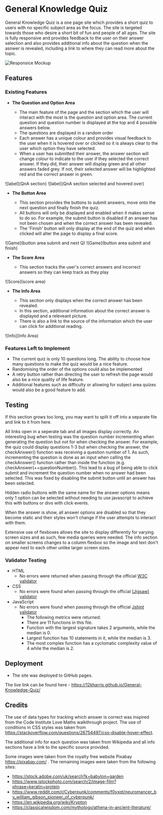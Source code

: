# General Knowledge Quiz

General Knowledge Quiz is a one page site which provides a short quiz to users with no specific subject area as the focus. The site is targeted towards those who desire a short bit of fun and people of all ages. The site is fully responsive and provides feedback to the user on their answer selection and also provides additional info about the question when the asnwer is revealed, including a link to where they can read more about the topic.

![Responsice Mockup](media/love_maths_mockup.png)

## Features 

### Existing Features

- __The Question and Option Area__

  - The main feature of the page and the section which the user will interact with the most is the question and option area. The current question and question number is displayed at the top and 4 possible answers below. 
  - The questions are displayed in a random order
  - Each answer has a unique colour and provides visual feedback to the user when it is hovered over or clicked so it is always clear to the user which option they have selected. 
  - When a user has submitted their answer, the answer section will change colour to indicate to the user if they selected the correct answer. If they did, their answer will display green and all other answers faded grey. If not, their selected answer will be highlighted red and the correct answer in green.

![label](QnA section)
![label](QnA section selected and hovered over)

- __The Button Area__

  - This section provides the buttons to submit answers, move onto the next question and finally finish the quiz.
  - All buttons will only be displayed and enabled when it makes sense to do so. For example, the submit button is disabled if an answer has not been chosen and when the correct answer has been revealed.
  - The 'Finish' button will only display at the end of the quiz and when clicked will alter the page to display a final score.

![Game](button area submit and next Q)
![Game](button area submit and finish)

- __The Score Area__

  - This section tracks the user's correct answers and incorrect answers so they can keep track as they play

![Score](score area)

- __The Info Area__

  - This section only displays when the correct answer has been revealed. 
  - In this section, additional information about the correct answer is displayed and a releveant picture.
  - There is also a link to the source of the information which the user can click for additional reading. 

![Info](Info Area)

### Features Left to Implement

- The current quiz is only 10 questions long. The ability to choose how many questions to make the quiz would be a nice feature.
- Randomising the order of the options could also be implemented
- A retry button rather than directing the user to refresh the page would also be a nice quality of life feature.
- Additional features such as difficulty or allowing for subject area quizes would also be a good feature to add.

## Testing 

If this section grows too long, you may want to split it off into a separate file and link to it from here.

All links open in a seperate tab and all images display correctly. An interesting bug when testing was the question number incrementing when generating the question but not for when checking the answer. For example, the quiz could display questions 1-3 but when checking the answer, the checkAnswer() function was receiving a question number of 1. As such, incrementing the question is done as an input when calling the checkAnswer() function rather than inside the function (e.g. checkAnswer(++questionNumber)). This lead to a bug of being able to click submit and increment the question number when no answer had been selected. This was fixed by disabling the submit button until an answer has been selected.

Hidden radio buttons with the same name for the answer options means only 1 option can be selected without needing to use javascript to achieve this with buttons or divs with click events.

When the answer is show, all answer options are disabled so that they become static and their styles won't change if the user attempts to interact with them.

Extensive use of flexboxes allows the site to display differently for varying screen sizes and as such, few media queries were needed. The info section on smaller screens changes to a column flexbox so the image and text don't appear next to each other unlike larger screen sizes.


### Validator Testing 

- HTML
    - No errors were returned when passing through the official [W3C validator](https://validator.w3.org/nu/?doc=https%3A%2F%2Fcode-institute-org.github.io%2Flove-maths%2F)
- CSS
    - No errors were found when passing through the official [(Jigsaw) validator](https://jigsaw.w3.org/css-validator/validator?uri=https%3A%2F%2Fvalidator.w3.org%2Fnu%2F%3Fdoc%3Dhttps%253A%252F%252Fcode-institute-org.github.io%252Flove-maths%252F&profile=css3svg&usermedium=all&warning=1&vextwarning=&lang=en)
- JavaScript
    - No errors were found when passing through the official [Jshint validator](https://jshint.com/)
      - The following metrics were returned: 
      - There are 11 functions in this file.
      - Function with the largest signature takes 2 arguments, while the median is 0.
      - Largest function has 10 statements in it, while the median is 3.
      - The most complex function has a cyclomatic complexity value of 4 while the median is 2.
 

## Deployment

- The site was deployed to GitHub pages.

The live link can be found here - https://12kharris.github.io/General-Knowledge-Quiz/


## Credits 

The use of data types for tracking which answer is correct was inspired from the Code Institute Love Maths walkthrough project. 
The use of conditions in CSS styles was taken from https://stackoverflow.com/questions/26754497/css-disable-hover-effect. 

The additional info for each question was taken from Wikipedia and all info sections have a link to the specific source provided.

Some images were taken from the royalty free website Pixabay https://pixabay.com/ . 
The remaining images were taken from the following sites:
- https://stock.adobe.com/uk/search?k=babylon+garden 
- https://www.istockphoto.com/search/2/image-film?phrase=keratin+protein 
- https://www.reddit.com/r/Cyberpunk/comments/f0yxqt/neuromancer_by_william_gibson_pioneer_of_cyberpunk/ 
- https://en.wikipedia.org/wiki/Krypton 
- https://classicalwisdom.com/mythology/athena-in-ancient-literature/ 




